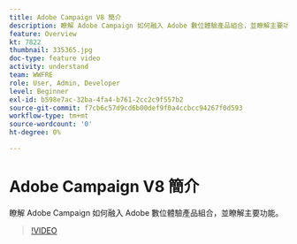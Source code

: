 ```yaml
---
title: Adobe Campaign V8 簡介
description: 瞭解 Adobe Campaign 如何融入 Adobe 數位體驗產品組合，並瞭解主要功能。
feature: Overview
kt: 7822
thumbnail: 335365.jpg
doc-type: feature video
activity: understand
team: WWFRE
role: User, Admin, Developer
level: Beginner
exl-id: b598e7ac-32ba-4fa4-b761-2cc2c9f557b2
source-git-commit: f7cb6c57d9cd6b00def9f0a4ccbcc94267f0d593
workflow-type: tm+mt
source-wordcount: '0'
ht-degree: 0%

---
```


# Adobe Campaign V8 簡介

瞭解 Adobe Campaign 如何融入 Adobe 數位體驗產品組合，並瞭解主要功能。

>[!VIDEO](https://video.tv.adobe.com/v/335365?quality=12)
